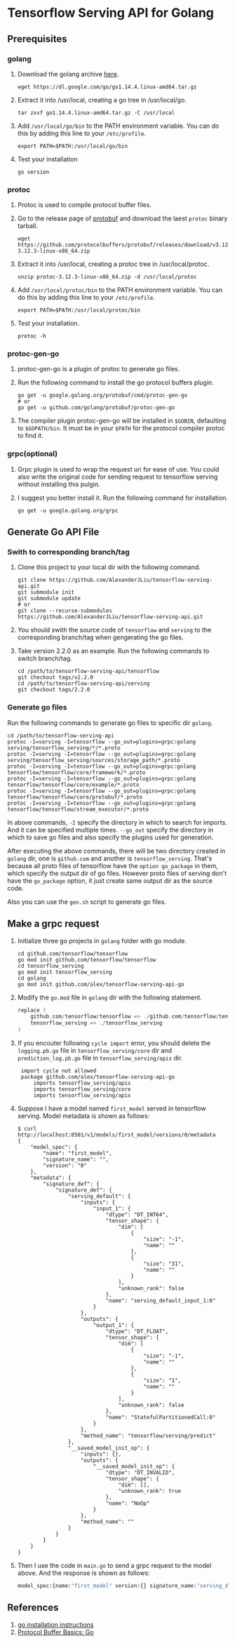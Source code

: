 # Tensorflow Serving API for Golang

## Prerequisites

### golang

1. Download the golang archive [here](https://dl.google.com/go/go1.14.4.linux-amd64.tar.gz).

   ```shell
   wget https://dl.google.com/go/go1.14.4.linux-amd64.tar.gz
   ```

2. Extract it into /usr/local, creating a go tree in /usr/local/go.

   ```shell
   tar zxvf go1.14.4.linux-amd64.tar.gz -C /usr/local
   ```

3. Add `/usr/local/go/bin` to the PATH environment variable. You can do this by adding this line to your `/etc/profile`.

   ```shell
   export PATH=$PATH:/usr/local/go/bin
   ```

4. Test your installation

   ```shell
   go version
   ```

### protoc

1. Protoc is used to compile protocol buffer files.
2. Go to the release page of [protobuf](https://github.com/protocolbuffers/protobuf/releases) and download the laest `protoc` binary tarball.

   ```shell
   wget https://github.com/protocolbuffers/protobuf/releases/download/v3.12.3/protoc-3.12.3-linux-x86_64.zip
   ```

3. Extract it into /usr/local, creating a protoc tree in /usr/local/protoc.

   ```shell
   unzip protoc-3.12.3-linux-x86_64.zip -d /usr/local/protoc
   ```

4. Add `/usr/local/protoc/bin` to the PATH environment variable. You can do this by adding this line to your `/etc/profile`.

   ```shell
   export PATH=$PATH:/usr/local/protoc/bin
   ```

5. Test your installation.

    ```shell
    protoc -h
    ```

### protoc-gen-go

1. protoc-gen-go is a plugin of protoc to generate go files.
2. Run the following command to install the go protocol buffers plugin.

   ```shell
   go get -u google.golang.org/protobuf/cmd/protoc-gen-go
   # or
   go get -u github.com/golang/protobuf/protoc-gen-go
   ```

3. The compiler plugin protoc-gen-go will be installed in `$GOBIN`, defaulting to `$GOPATH/bin`. It must be in your `$PATH` for the protocol compiler protoc to find it.

### grpc(optional)

1. Grpc plugin is used to wrap the request uri for ease of use. You could also write the original code for sending request to tensorflow serving without installing this pulgin.
2. I suggest you better install it. Run the following command for installation.

   ```shell
   go get -u google.golang.org/grpc
   ```

## Generate Go API File

### Swith to corresponding branch/tag

1. Clone this project to your local dir with the following command.

   ```shell
   git clone https://github.com/AlexanderJLiu/tensorflow-serving-api.git
   git submodule init
   git submodule update
   # or
   git clone --recurse-submodules https://github.com/AlexanderJLiu/tensorflow-serving-api.git
   ```

2. You should swith the source code of `tensorflow` and `serving` to the corresponding branch/tag when gengerating the go files.
3. Take version 2.2.0 as an example. Run the following commands to switch branch/tag.

   ```shell
   cd /path/to/tensorflow-serving-api/tensorflow
   git checkout tags/v2.2.0
   cd /path/to/tensorflow-serving-api/serving
   git checkout tags/2.2.0
   ```

### Generate go files

Run the following commands to generate go files to specific dir `golang`.

```shell
cd /path/to/tensorflow-serving-api
protoc -I=serving -I=tensorflow --go_out=plugins=grpc:golang serving/tensorflow_serving/*/*.proto
protoc -I=serving -I=tensorflow --go_out=plugins=grpc:golang serving/tensorflow_serving/sources/storage_path/*.proto
protoc -I=serving -I=tensorflow --go_out=plugins=grpc:golang tensorflow/tensorflow/core/framework/*.proto
protoc -I=serving -I=tensorflow --go_out=plugins=grpc:golang tensorflow/tensorflow/core/example/*.proto
protoc -I=serving -I=tensorflow --go_out=plugins=grpc:golang tensorflow/tensorflow/core/protobuf/*.proto
protoc -I=serving -I=tensorflow --go_out=plugins=grpc:golang tensorflow/tensorflow/stream_executor/*.proto
```

In above commands, `-I` specify the directory in which to search for imports. And it can be specified multiple times. `--go_out` specify the directory in which to save go files and also specify the plugins used for generation.

After executing the above commands, there will be two directory created in `golang` dir, one is `github.com` and another is `tensorflow_serving`. That's because all proto files of tensorflow have the `option go_package` in them, which specify the output dir of go files. However proto files of serving don't have the `go_package` option, it just create same output dir as the source code.

Also you can use the `gen.sh` script to generate go files.

## Make a grpc request

1. Initialize three go projects in `golang` folder with go module.

    ```shell
    cd github.com/tensorflow/tensorflow
    go mod init github.com/tensorflow/tensorflow
    cd tensorflow_serving
    go mod init tensorflow_serving
    cd golang
    go mod init github.com/alex/tensorflow-serving-api-go
    ```

2. Modify the `go.mod` file in `golang` dir with the following statement.

    ```go
    replace (
        github.com/tensorflow/tensorflow => ./github.com/tensorflow/tensorflow
        tensorflow_serving => ./tensorflow_serving
    )
    ```

3. If you encouter following `cycle import` error, you should delete the `logging.pb.go` file in `tensorflow_serving/core` dir and `prediction_log.pb.go` file in `tensorflow_serving/apis` dir.

   ```shell
    import cycle not allowed
    package github.com/alex/tensorflow-serving-api-go
        imports tensorflow_serving/apis
        imports tensorflow_serving/core
        imports tensorflow_serving/apis
    ```

4. Suppose I have a model named `first_model` served in tensorflow serving. Model metadata is shown as follows:

    ```shell
    $ curl http://localhost:8501/v1/models/first_model/versions/0/metadata
    {
        "model_spec": {
            "name": "first_model",
            "signature_name": "",
            "version": "0"
        },
        "metadata": {
            "signature_def": {
                "signature_def": {
                    "serving_default": {
                        "inputs": {
                            "input_1": {
                                "dtype": "DT_INT64",
                                "tensor_shape": {
                                    "dim": [
                                        {
                                            "size": "-1",
                                            "name": ""
                                        },
                                        {
                                            "size": "31",
                                            "name": ""
                                        }
                                    ],
                                    "unknown_rank": false
                                },
                                "name": "serving_default_input_1:0"
                            }
                        },
                        "outputs": {
                            "output_1": {
                                "dtype": "DT_FLOAT",
                                "tensor_shape": {
                                    "dim": [
                                        {
                                            "size": "-1",
                                            "name": ""
                                        },
                                        {
                                            "size": "1",
                                            "name": ""
                                        }
                                    ],
                                    "unknown_rank": false
                                },
                                "name": "StatefulPartitionedCall:0"
                            }
                        },
                        "method_name": "tensorflow/serving/predict"
                    },
                    "__saved_model_init_op": {
                        "inputs": {},
                        "outputs": {
                            "__saved_model_init_op": {
                                "dtype": "DT_INVALID",
                                "tensor_shape": {
                                    "dim": [],
                                    "unknown_rank": true
                                },
                                "name": "NoOp"
                            }
                        },
                        "method_name": ""
                    }
                }
            }
        }
    }
    ```

5. Then I use the code in `main.go` to send a grpc request to the model above. And the response is shown as follows:

    ```protobuf
    model_spec:{name:"first_model" version:{} signature_name:"serving_default"} outputs:{key:"output_1" value:{dtype:DT_FLOAT tensor_shape:{dim:{size:2} dim:{size:1}} float_val:0.77852035 float_val:0.77852035}}
    ```

## References

1. [go installation instructions](https://golang.org/doc/install)
2. [Protocol Buffer Basics: Go](https://developers.google.com/protocol-buffers/docs/gotutorial)
